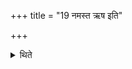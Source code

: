 +++
title = "19 नमस्त ऋष इति"

+++

<details><summary>थिते</summary>

नमस्त ऋष इति पुरोहितमभिमन्त्रयते १९
</details>
